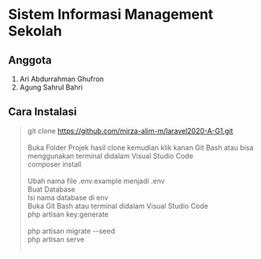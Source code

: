 # Sistem Informasi Management Sekolah

## Anggota 
1. Ari Abdurrahman Ghufron
2. Agung Sahrul Bahri

## Cara Instalasi
>git clone https://github.com/mirza-alim-m/laravel2020-A-G1.git<br><br>
Buka Folder Projek hasil clone kemudian klik kanan Git Bash atau bisa menggunakan terminal didalam Visual Studio Code<br>
>composer install<br><br>
Ubah nama file .env.example menjadi .env<br>
Buat Database<br>
Isi nama database di env<br>
Buka Git Bash atau terminal didalam Visual Studio Code<br>
>php artisan key:generate<br><br>
>php artisan migrate --seed<br>
php artisan serve<br><br>
